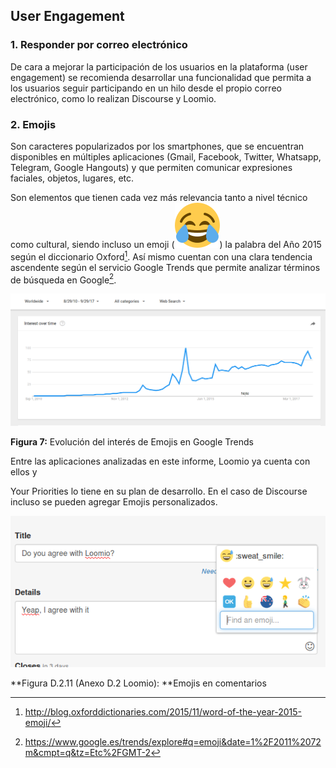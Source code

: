 ## User Engagement

### 1. Responder por correo electrónico 

De cara a mejorar la participación de los usuarios en la plataforma (user engagement) se recomienda desarrollar una funcionalidad que permita a los usuarios seguir participando en un hilo desde el propio correo electrónico, como lo realizan Discourse y Loomio. 

### 2. Emojis 

Son caracteres popularizados por los smartphones, que se encuentran disponibles en múltiples aplicaciones (Gmail, Facebook, Twitter, Whatsapp, Telegram, Google Hangouts) y que permiten comunicar expresiones faciales, objetos, lugares, etc. 

Son elementos que tienen cada vez más relevancia tanto a nivel técnico como cultural, siendo incluso un emoji (![image alt text](image_8.png)) la palabra del Año 2015 según el diccionario Oxford[^1]. Así mismo cuentan con una clara tendencia ascendente según el servicio Google Trends que permite analizar términos de búsqueda en Google[^2]. 

![image alt text](image_9.png)

**Figura 7:** Evolución del interés de Emojis en Google Trends

Entre las aplicaciones analizadas en este informe, Loomio ya cuenta con ellos y 

Your Priorities lo tiene en su plan de desarrollo. En el caso de Discourse incluso se pueden agregar Emojis personalizados. 

![image alt text](image_10.png)

**Figura D.2.11 (Anexo D.2 Loomio): **Emojis en comentarios

[^1]: http://blog.oxforddictionaries.com/2015/11/word-of-the-year-2015-emoji/
[^2]: https://www.google.es/trends/explore#q=emoji&date=1%2F2011%2072m&cmpt=q&tz=Etc%2FGMT-2
